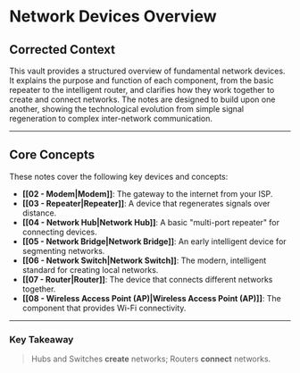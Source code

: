 # Network Devices Overview

## Corrected Context

This vault provides a structured overview of fundamental network devices. It explains the purpose and function of each component, from the basic repeater to the intelligent router, and clarifies how they work together to create and connect networks. The notes are designed to build upon one another, showing the technological evolution from simple signal regeneration to complex inter-network communication.

---

## Core Concepts

These notes cover the following key devices and concepts:

*   **[[02 - Modem|Modem]]**: The gateway to the internet from your ISP.
*   **[[03 - Repeater|Repeater]]**: A device that regenerates signals over distance.
*   **[[04 - Network Hub|Network Hub]]**: A basic "multi-port repeater" for connecting devices.
*   **[[05 - Network Bridge|Network Bridge]]**: An early intelligent device for segmenting networks.
*   **[[06 - Network Switch|Network Switch]]**: The modern, intelligent standard for creating local networks.
*   **[[07 - Router|Router]]**: The device that connects different networks together.
*   **[[08 - Wireless Access Point (AP)|Wireless Access Point (AP)]]**: The component that provides Wi-Fi connectivity.

---

### Key Takeaway

> Hubs and Switches **create** networks; Routers **connect** networks.